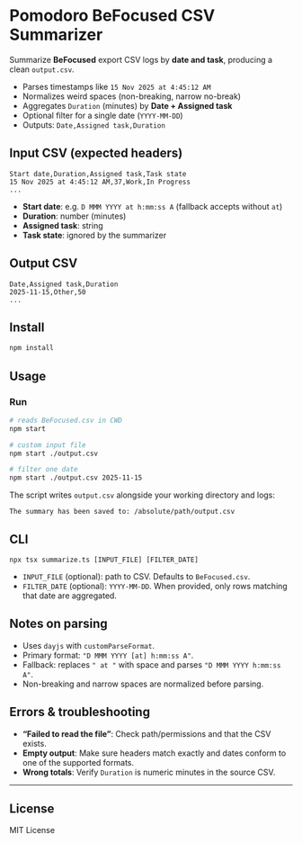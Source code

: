 # Pomodoro BeFocused CSV Summarizer

Summarize **BeFocused** export CSV logs by **date and task**, producing a clean `output.csv`.

* Parses timestamps like `15 Nov 2025 at 4:45:12 AM`
* Normalizes weird spaces (non-breaking, narrow no-break)
* Aggregates `Duration` (minutes) by **Date + Assigned task**
* Optional filter for a single date (`YYYY-MM-DD`)
* Outputs: `Date,Assigned task,Duration`

## Input CSV (expected headers)

```
Start date,Duration,Assigned task,Task state
15 Nov 2025 at 4:45:12 AM,37,Work,In Progress
...
```

* **Start date**: e.g. `D MMM YYYY at h:mm:ss A` (fallback accepts without `at`)
* **Duration**: number (minutes)
* **Assigned task**: string
* **Task state**: ignored by the summarizer

## Output CSV

```
Date,Assigned task,Duration
2025-11-15,Other,50
...
```

## Install

```bash
npm install
```

## Usage

### Run

```bash
# reads BeFocused.csv in CWD
npm start

# custom input file
npm start ./output.csv

# filter one date
npm start ./output.csv 2025-11-15
```

The script writes `output.csv` alongside your working directory and logs:

```
The summary has been saved to: /absolute/path/output.csv
```

## CLI

```
npx tsx summarize.ts [INPUT_FILE] [FILTER_DATE]
```

* `INPUT_FILE` (optional): path to CSV. Defaults to `BeFocused.csv`.
* `FILTER_DATE` (optional): `YYYY-MM-DD`. When provided, only rows matching that date are aggregated.

## Notes on parsing

* Uses `dayjs` with `customParseFormat`.
* Primary format: `"D MMM YYYY [at] h:mm:ss A"`.
* Fallback: replaces `" at "` with space and parses `"D MMM YYYY h:mm:ss A"`.
* Non-breaking and narrow spaces are normalized before parsing.

## Errors & troubleshooting

* **“Failed to read the file”**: Check path/permissions and that the CSV exists.
* **Empty output**: Make sure headers match exactly and dates conform to one of the supported formats.
* **Wrong totals**: Verify `Duration` is numeric minutes in the source CSV.

---

## License

MIT License